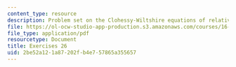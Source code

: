```yaml
---
content_type: resource
description: Problem set on the Clohessy-Wiltshire equations of relative motion.
file: https://ol-ocw-studio-app-production.s3.amazonaws.com/courses/16-346-astrodynamics-fall-2008/2be52a121a87202fb4e757865a355657_ex_26.pdf
file_type: application/pdf
resourcetype: Document
title: Exercises 26
uid: 2be52a12-1a87-202f-b4e7-57865a355657
---
```

